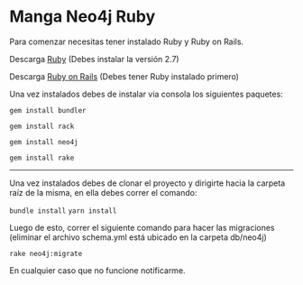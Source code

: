 # Manga Neo4j Ruby

Para comenzar necesitas tener instalado Ruby y Ruby on Rails.

Descarga [Ruby](https://www.ruby-lang.org/en/downloads/ "Ruby") (Debes instalar la versión 2.7)

Descarga [Ruby on Rails](https://rails.github.io/download/ "Ruby on Rails") (Debes tener Ruby instalado primero)

Una vez instalados debes de instalar via consola los siguientes paquetes:

 `gem install bundler`

 `gem install rack`

`gem install neo4j`

`gem install rake`

------------

Una vez instalados debes de clonar el proyecto y dirigirte hacia la carpeta raíz de la misma, en ella debes correr el comando:

 `bundle install`
 `yarn install`

Luego de esto, correr el siguiente comando para hacer las migraciones (eliminar el archivo schema.yml está ubicado en la carpeta db/neo4j)

`rake neo4j:migrate`

En cualquier caso que no funcione notificarme.
